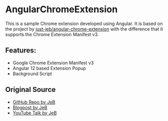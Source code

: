 # AngularChromeExtension

This is a sample Chrome extension developed using Angular. It is based on the project by
[just-jeb/angular-chrome-extension](https://github.com/just-jeb/angular-chrome-extension)
with the difference that it supports the Chrome Extension Manifest v3.

## Features: 
 - Google Chrome Extension Manifest v3
 - Angular 12 based Extension Popup
 - Background Script

## Original Source
- [GitHub Repo by JeB](https://github.com/just-jeb/angular-chrome-extension)
- [Blogpost by JeB](https://www.justjeb.com/post/chrome-extension-with-angular-from-zero-to-a-little-hero)
- [YouTube Talk by JeB](http://www.youtube.com/watch?v=T1gLcRa2Fm0)
